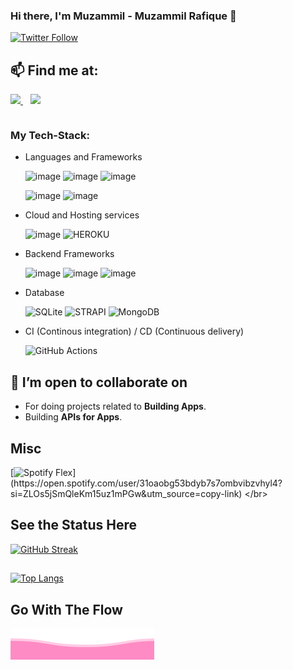 ### Hi there, I'm Muzammil - Muzammil Rafique 👋

[![Twitter Follow](https://img.shields.io/twitter/follow/ItxMarkhor?color=1DA1F2&logo=twitter&style=for-the-badge)](https://twitter.com/intent/follow?original_referer=https%3A%2F%2Fgithub.com%2FAdnaniDev&screen_name=ItxMarkhor)

## 📫 Find me at:

<table>
  <tr>
    <a href="https://www.linkedin.com/in/muzammil-rafique-9153aa174/">
    <img src="https://img.shields.io/badge/linkedin-%230077B5.svg?&style=for-the-badge&logo=linkedin&logoColor=white" />
  </a>&nbsp;&nbsp;
   <a href="mailto:muzamilrafiq000@gmail.com">
     <img src="https://img.shields.io/badge/Gmail-D14836?style=for-the-badge&logo=gmail&logoColor=white"></a>
    <!-- <a href="https://www.codechef.com/users/devadnani/">&nbsp;&nbsp;
    <img src="https://img.shields.io/badge/-CodeChef-FFA116?style=for-the-badge&logo=CodeChef&logoColor=black" />         -->
  </a>&nbsp;&nbsp;
</table>

### My Tech-Stack:

- Languages and Frameworks

  <!-- ![image](https://img.shields.io/badge/C%2B%2B-232671E5?style=for-the-badge&logo=c%2B%2B&logoColor=white) -->

  ![image](https://img.shields.io/badge/Flutter-4285F4?style=for-the-badge&logo=Flutter&logoColor=white)
  ![image](https://img.shields.io/badge/Dart-00599C?style=for-the-badge&logo=dart&logoColor=white)
  ![image](https://img.shields.io/badge/ReactJs-F7DF1E?style=for-the-badge&logo=react&logoColor=black)

  ![image](https://img.shields.io/badge/JavaScript-F7DF1E?style=for-the-badge&logo=javascript&logoColor=black)
  ![image](https://img.shields.io/badge/Java-%23FF9900?style=for-the-badge&logo=coffee&logoColor=white)

- Cloud and Hosting services

  ![image](https://img.shields.io/badge/Google_Cloud-4285F4?style=for-the-badge&logo=google-cloud&logoColor=white)
  <img alt="HEROKU" src="https://img.shields.io/badge/HEROKU%20-%23FF9900.svg?&style=for-the-badge&logo=heroku&logoColor=white"/>

- Backend Frameworks

  ![image](https://img.shields.io/badge/Node.js-339933?style=for-the-badge&logo=nodedotjs&logoColor=white)
  ![image](https://img.shields.io/badge/npm-CB3837?style=for-the-badge&logo=npm&logoColor=white)
  ![image](https://img.shields.io/badge/Express.js-000000?style=for-the-badge&logo=express&logoColor=white)

- Database

  <img alt="SQLite" src ="https://img.shields.io/badge/sqlite-%2307405e.svg?&style=for-the-badge&logo=sqlite&logoColor=white"/>
  <img alt="STRAPI" src ="https://img.shields.io/badge/STRAPI-000000?style=for-the-badge&logo=strapi&logoColor=white"/>
  <img alt="MongoDB" src ="https://img.shields.io/badge/MongoDB-4EA94B?style=for-the-badge&logo=mongodb&logoColor=white"/>

- CI (Continous integration) / CD (Continuous delivery)

  <img alt="GitHub Actions" src="https://img.shields.io/badge/github%20actions%20-%232671E5.svg?&style=for-the-badge&logo=github%20actions&logoColor=white"/>

## 👯 I’m open to collaborate on

- For doing projects related to **Building Apps**.
- Building **APIs for Apps**.

## Misc

[![Spotify Flex](https://spotify-github-profile.vercel.app/api/view?uid=31q2htrwql6h6qiqtpj4nci4fx3m&cover_image=false")](https://open.spotify.com/user/31oaobg53bdyb7s7ombvibzvhyl4?si=ZLOs5jSmQleKm15uz1mPGw&utm_source=copy-link)
</br>

## See the Status Here

[![GitHub Streak](http://github-readme-streak-stats.herokuapp.com?user=muzammil-crypto&theme=dark&background=000000)](https://git.io/streak-stats)

##

[![Top Langs](https://github-readme-stats.vercel.app/api/top-langs/?username=muzammil-crypto&layout=compact&theme=vision-friendly-dark)](https://github.com/anuraghazra/github-readme-stats)

## Go With The Flow

<a href="https://github.com/muzammil-crypto">
  <img align="middle" src = "https://raw.githubusercontent.com/jash-desai/jash-desai/main/bottom-footer.svg">
</a>
